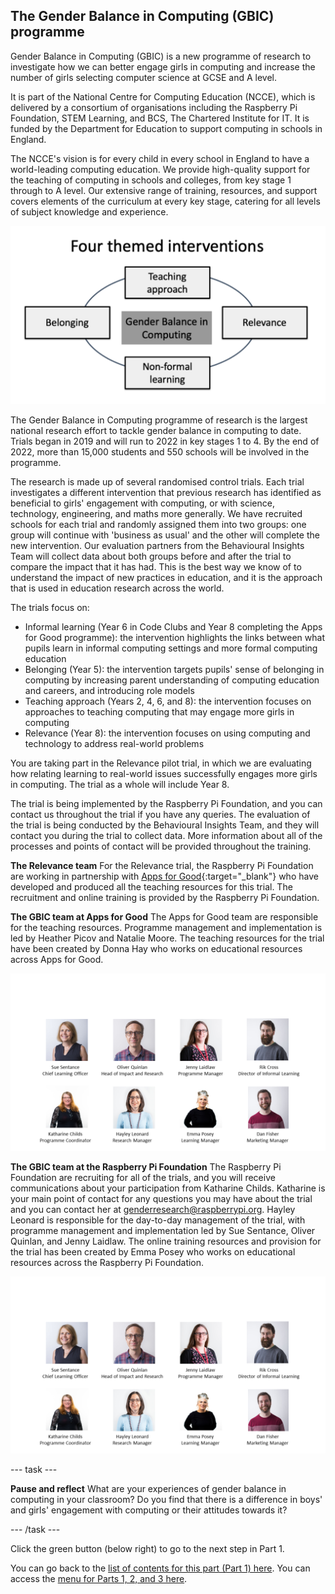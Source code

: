 ## The Gender Balance in Computing (GBIC) programme

Gender Balance in Computing (GBIC) is a new programme of research to investigate how we can better engage girls in computing and increase the number of girls selecting computer science at GCSE and A level.

It is part of the National Centre for Computing Education (NCCE), which is delivered by a consortium of organisations including the Raspberry Pi Foundation, STEM Learning, and BCS, The Chartered Institute for IT. It is funded by the Department for Education to support computing in schools in England.

The NCCE's vision is for every child in every school in England to have a world-leading computing education. We provide high-quality support for the teaching of computing in schools and colleges, from key stage 1 through to A level. Our extensive range of training, resources, and support covers elements of the curriculum at every key stage, catering for all levels of subject knowledge and experience.

![NCCE Images](images/NCCEImage.png)

The Gender Balance in Computing programme of research is the largest national research effort to tackle gender balance in computing to date. Trials began in 2019 and will run to 2022 in key stages 1 to 4. By the end of 2022, more than 15,000 students and 550 schools will be involved in the programme.

The research is made up of several randomised control trials. Each trial investigates a different intervention that previous research has identified as beneficial to girls' engagement with computing, or with science, technology, engineering, and maths more generally. We have recruited schools for each trial and randomly assigned them into two groups: one group will continue with 'business as usual' and the other will complete the new intervention. Our evaluation partners from the Behavioural Insights Team will collect data about both groups before and after the trial to compare the impact that it has had. This is the best way we know of to understand the impact of new practices in education, and it is the approach that is used in education research across the world. 

The trials focus on:
+ Informal learning (Year 6 in Code Clubs and Year 8 completing the Apps for Good programme): the intervention highlights the links between what pupils learn in informal computing settings and more formal computing education
+ Belonging (Year 5): the intervention targets pupils' sense of belonging in computing by increasing parent understanding of computing education and careers, and introducing role models
+ Teaching approach (Years 2, 4, 6, and 8): the intervention focuses on approaches to teaching computing that may engage more girls in computing
+ Relevance (Year 8): the intervention focuses on using computing and technology to address real-world problems

You are taking part in the Relevance pilot trial, in which we are evaluating how relating learning to real-world issues successfully engages more girls in computing. The trial as a whole will include Year 8.

The trial is being implemented by the Raspberry Pi Foundation, and you can contact us throughout the trial if you have any queries. The evaluation of the trial is being conducted by the Behavioural Insights Team, and they will contact you during the trial to collect data. More information about all of the processes and points of contact will be provided throughout the training.

**The Relevance team**
For the Relevance trial, the Raspberry Pi Foundation are working in partnership with [Apps for Good](https://www.appsforgood.org){:target="_blank"} who have developed and produced all the teaching resources for this trial. The recruitment and online training is provided by the Raspberry Pi Foundation.

**The GBIC team at Apps for Good**
The Apps for Good team are responsible for the teaching resources. Programme management  and implementation is led by Heather Picov and Natalie Moore. The teaching resources for the trial have been created by Donna Hay who works on educational resources across Apps for Good.

![AfG Relevance team](images/GBICTeam.png)

**The GBIC team at the Raspberry Pi Foundation**
The Raspberry Pi Foundation are recruiting for all of the trials, and you will receive communications about your participation from Katharine Childs. Katharine is your main point of contact for any questions you may have about the trial and you can contact her at [genderresearch@raspberrypi.org](mailto:genderresearch@raspberrypi.org). Hayley Leonard is responsible for the day-to-day management of the trial, with programme management and implementation led by Sue Sentance, Oliver Quinlan, and Jenny Laidlaw. The online training resources and provision for the trial has been created by Emma Posey who works on educational resources across the Raspberry Pi Foundation.

![RPF GBIC team](images/GBICTeam.png)

--- task ---

**Pause and reflect**
What are your experiences of gender balance in computing in your classroom? Do you find that there is a difference in boys' and girls' engagement with computing or their attitudes towards it?

--- /task ---

Click the green button (below right) to go to the next step in Part 1.

You can go back to the [list of contents for this part (Part 1) here](https://projects.raspberrypi.org/en/projects/Year8-RelevanceTraining-Part1-GBICi4).
You can access the [menu for Parts 1, 2, and 3 here](https://projects.raspberrypi.org/en/pathways/year8-relevancetraining-gbici4).
